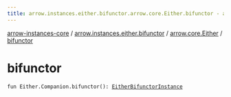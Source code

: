 ```yaml
---
title: arrow.instances.either.bifunctor.arrow.core.Either.bifunctor - arrow-instances-core
---
```


[arrow-instances-core](../../index.html) / [arrow.instances.either.bifunctor](../index.html) / [arrow.core.Either](index.html) / [bifunctor](./bifunctor.html)

# bifunctor

`fun Either.Companion.bifunctor(): `[`EitherBifunctorInstance`](../../arrow.instances/-either-bifunctor-instance/index.html)